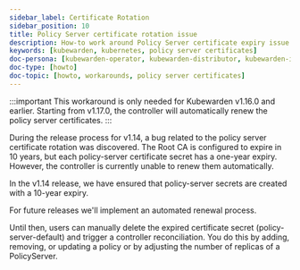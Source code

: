 ```yaml
---
sidebar_label: Certificate Rotation
sidebar_position: 10
title: Policy Server certificate rotation issue
description: How-to work around Policy Server certificate expiry issue
keywords: [kubewarden, kubernetes, policy server certificates]
doc-persona: [kubewarden-operator, kubewarden-distributor, kubewarden-integrator]
doc-type: [howto]
doc-topic: [howto, workarounds, policy server certificates]
---
```


<head>
  <link rel="canonical" href="https://docs.kubewarden.io/howtos/policy-server-certificate-expiry"/>
</head>

:::important
This workaround is only needed for Kubewarden v1.16.0 and earlier. Starting
from v1.17.0, the controller will automatically renew the policy server
certificates.
:::

During the release process for v1.14, a bug related to the policy server
certificate rotation was discovered. The Root CA is configured to expire in 10
years, but each policy-server certificate secret has a one-year expiry.
However, the controller is currently unable to renew them automatically.

In the v1.14 release, we have ensured that policy-server secrets are created
with a 10-year expiry.

For future releases we'll implement an automated renewal process.

Until then, users can manually delete the expired certificate secret
(policy-server-default) and trigger a controller reconciliation. You do this by
adding, removing, or updating a policy or by adjusting the number of replicas
of a PolicyServer.
